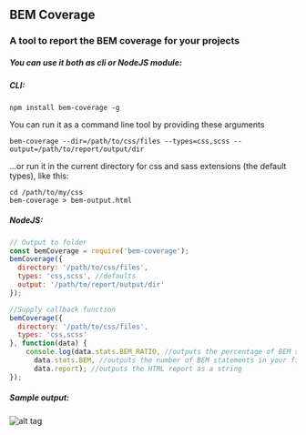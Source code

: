 ## BEM Coverage

### A tool to report the BEM coverage for your projects
##### You can use it both as cli or NodeJS module:

##### CLI:
```
npm install bem-coverage -g
```

You can run it as a command line tool by providing these arguments
```
bem-coverage --dir=/path/to/css/files --types=css,scss --output=/path/to/report/output/dir
```
...or run it in the current directory for css and sass extensions (the default types), like this:
```
cd /path/to/my/css
bem-coverage > bem-output.html
```

##### NodeJS:
```javascript
// Output to folder
const bemCoverage = require('bem-coverage');
bemCoverage({
  directory: '/path/to/css/files',
  types: 'css,scss', //defaults
  output: '/path/to/report/output/dir'
});

//Supply callback function
bemCoverage({
  directory: '/path/to/css/files',
  types: 'css,scss'
}, function(data) {
    console.log(data.stats.BEM_RATIO, //outputs the percentage of BEM statements in your files
      data.stats.BEM, //outputs the number of BEM statements in your files
      data.report); //outputs the HTML report as a string
});
```

##### Sample output:
![alt tag](http://i.imgur.com/W3l5Qqx.png)
